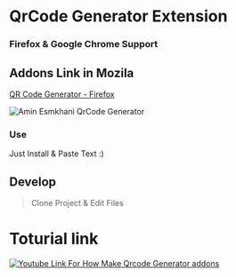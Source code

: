 # QrCode Generator Extension

### Firefox & Google Chrome Support






## Addons Link in Mozila 

[QR Code Generator - Firefox ](https://addons.mozilla.org/en-US/firefox/addon/simple-qrcode-generator/)

![Amin Esmkhani QrCode Generator](https://i.postimg.cc/fLvkjs08/qrcode-generator.png)


### Use 

Just Install & Paste Text :)


## Develop

> Clone Project & Edit Files


# Toturial link

[![Youtube Link For How Make Qrcode Generator addons](https://i9.ytimg.com/vi_webp/AN2NPwctTWQ/mqdefault.webp?v=63b98fe1&sqp=CNig7J0G&rs=AOn4CLCOMYsVsSS08xs2Q-xcEZw_hkmrpA)](https://www.youtube.com/watch?v=AN2NPwctTWQ)
